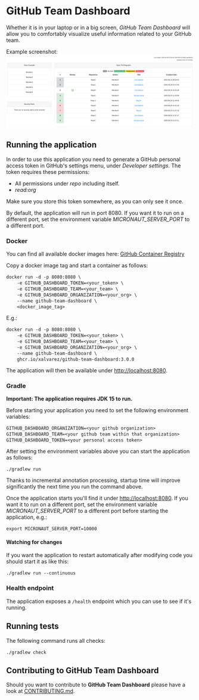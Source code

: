 # GitHub Team Dashboard

Whether it is in your laptop or in a big screen, _GitHub Team Dashboard_ will allow you to comfortably visualize
useful information related to your GitHub team.

Example screenshot:
![Dashboard Example](dashboard_example.png)

## Running the application

In order to use this application you need to generate a GitHub personal access token in
GitHub's settings menu, under _Developer settings_. The token requires these permissions:

* All permissions under _repo_ including itself.
* _read:org_

Make sure you store this token somewhere, as you can only see it once.

By default, the application will run in port 8080. If you want it to run on a different port, set the environment
variable _MICRONAUT_SERVER_PORT_ to a different port.

### Docker

You can find all available docker images here: [GitHub Container Registry](https://github.com/users/xalvarez/packages/container/package/github-team-dashboard)

Copy a docker image tag and start a container as follows:

    docker run -d -p 8080:8080 \
        -e GITHUB_DASHBOARD_TOKEN=<your_token> \
        -e GITHUB_DASHBOARD_TEAM=<your_team> \
        -e GITHUB_DASHBOARD_ORGANIZATION=<your_org> \
        --name github-team-dashboard \
        <docker_image_tag>
        
E.g.:

    docker run -d -p 8080:8080 \
        -e GITHUB_DASHBOARD_TOKEN=<your_token> \
        -e GITHUB_DASHBOARD_TEAM=<your_team> \
        -e GITHUB_DASHBOARD_ORGANIZATION=<your_org> \
        --name github-team-dashboard \
        ghcr.io/xalvarez/github-team-dashboard:3.0.0

The application will then be available under [http://localhost:8080](http://localhost:8080).

### Gradle

**Important: The application requires JDK 15 to run.** 

Before starting your application you need to set the following environment variables:

    GITHUB_DASHBOARD_ORGANIZATION=<your github organization>
    GITHUB_DASHBOARD_TEAM=<your github team within that organization>
    GITHUB_DASHBOARD_TOKEN=<your personal access token>

After setting the environment variables above you can start the application as follows:

    ./gradlew run

Thanks to incremental annotation processing, startup time will improve significantly the next time you run the command
above.

Once the application starts you'll find it under [http://localhost:8080](http://localhost:8080).
If you want it to run on a different port, set the environment variable _MICRONAUT_SERVER_PORT_ to a different port
before starting the application, e.g.:

    export MICRONAUT_SERVER_PORT=10000
    
#### Watching for changes

If you want the application to restart automatically after modifying code you should start it as
like this:

    ./gradlew run --continuous

### Health endpoint

The application exposes a `/health` endpoint which you can use to see if it's running.

## Running tests

The following command runs all checks:

    ./gradlew check

## Contributing to GitHub Team Dashboard

Should you want to contribute to **GitHub Team Dashboard** please have a look at
[CONTRIBUTING.md](CONTRIBUTING.md).
